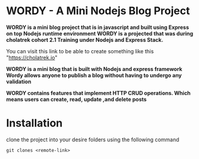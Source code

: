 # WORDY - A Mini Nodejs Blog Project

**WORDY is a mini blog project that is in javascript and built using Express on top Nodejs runtime environment**
**WORDY is a projected that was during cholatrek  cohort 2.1 Training under Nodejs and Express Stack.**

You can visit this link to be able to create something like this "https://cholatrek.io"

**WORDY is a mini blog that is built with Nodejs and express framework Wordy allows anyone to publish a blog without having to undergo any validation**

**WORDY contains features that implement HTTP CRUD operations. Which means users can create, read, update ,and delete posts**

# Installation

clone  the project into your desire folders using the following command 

```
git clones <remote-link>

```

<!-- $ git push origin master
Username for 'https://github.com': your_user_name
Password for 'https://your_user_name@github.com': 
remote: Invalid username or password.
fatal: Authentication failed for 'https://github.com/your_user_name/repo_name.git/' -->